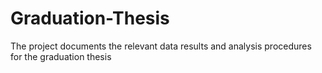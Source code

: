 # Graduation-Thesis
 The project documents the relevant data results and analysis procedures for the graduation thesis
